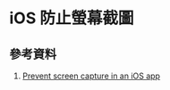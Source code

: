 # iOS 防止螢幕截圖

## 參考資料

1. [Prevent screen capture in an iOS app](https://stackoverflow.com/questions/18680028/prevent-screen-capture-in-an-ios-app/67054892#67054892)
